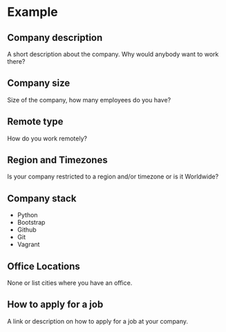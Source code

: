 # Example

## Company description

A short description about the company. Why would anybody want to work there?

## Company size

Size of the company, how many employees do you have?

## Remote type

How do you work remotely? 

## Region and Timezones

Is your company restricted to a region and/or timezone or is it Worldwide? 

## Company stack

* Python
* Bootstrap
* Github
* Git
* Vagrant

## Office Locations

None or list cities where you have an office.

## How to apply for a job

A link or description on how to apply for a job at your company.

